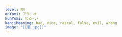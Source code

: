 ```yaml
---
level: N4
onYomi: アク、オ
kunYomi: わる-い
kanjiMeaning: bad, vice, rascal, false, evil, wrong
image: "[[悪.jpg]]"
---
```

